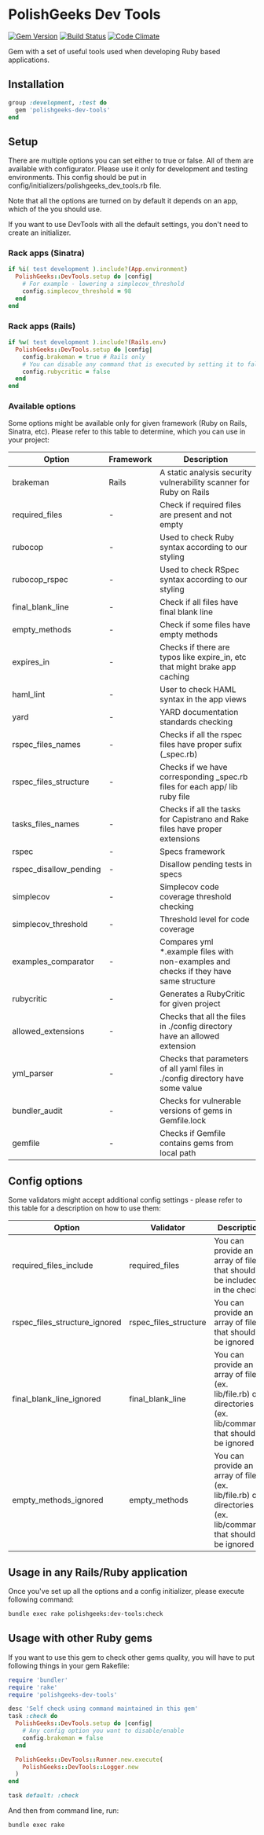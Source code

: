 # PolishGeeks Dev Tools

[![Gem Version](https://badge.fury.io/rb/polishgeeks-dev-tools.svg)](https://rubygems.org/gems/polishgeeks-dev-tools)
[![Build Status](https://api.travis-ci.org/polishgeeks/polishgeeks-dev-tools.svg)](https://travis-ci.org/polishgeeks/polishgeeks-dev-tools)
[![Code Climate](https://codeclimate.com/github/polishgeeks/polishgeeks-dev-tools/badges/gpa.svg)](https://codeclimate.com/github/polishgeeks/polishgeeks-dev-tools)

Gem with a set of useful tools used when developing Ruby based applications.

## Installation

```ruby
group :development, :test do
  gem 'polishgeeks-dev-tools'
end
```

## Setup

There are multiple options you can set either to true or false. All of them are available with configurator. Please use it only for development and testing environments. This config should be put in config/initializers/polishgeeks_dev_tools.rb file.

Note that all the options are turned on by default it depends on an app, which of the you should use.

If you want to use DevTools with all the default settings, you don't need to create an initializer.

### Rack apps (Sinatra)
```ruby
if %i( test development ).include?(App.environment)
  PolishGeeks::DevTools.setup do |config|
    # For example - lowering a simplecov_threshold
    config.simplecov_threshold = 98
  end
end
```
### Rack apps (Rails)
```ruby
if %w( test development ).include?(Rails.env)
  PolishGeeks::DevTools.setup do |config|
    config.brakeman = true # Rails only
    # You can disable any command that is executed by setting it to false
    config.rubycritic = false
  end
end
```

### Available options

Some options might be available only for given framework (Ruby on Rails, Sinatra, etc). Please refer to this table to
determine, which you can use in your project:

| Option                 | Framework | Description                                                                           |
|------------------------|-----------|---------------------------------------------------------------------------------------|
| brakeman               | Rails     | A static analysis security vulnerability scanner for Ruby on Rails                    |
| required_files         | -         | Check if required files are present and not empty                                     |
| rubocop                | -         | Used to check Ruby syntax according to our styling                                    |
| rubocop_rspec          | -         | Used to check RSpec syntax according to our styling                                   |
| final_blank_line       | -         | Check if all files have final blank line                                              |
| empty_methods          | -         | Check if some files have empty methods                                                |
| expires_in             | -         | Checks if there are typos like expire_in, etc that might brake app caching            |
| haml_lint              | -         | User to check HAML syntax in the app views                                            |
| yard                   | -         | YARD documentation standards checking                                                 |
| rspec_files_names      | -         | Checks if all the rspec files have proper sufix (_spec.rb)                            |
| rspec_files_structure  | -         | Checks if we have corresponding _spec.rb files for each app/ lib ruby file            |
| tasks_files_names      | -         | Checks if all the tasks for Capistrano and Rake files have proper extensions          |
| rspec                  | -         | Specs framework                                                                       |
| rspec_disallow_pending | -         | Disallow pending tests in specs                                                       |
| simplecov              | -         | Simplecov code coverage threshold checking                                            |
| simplecov_threshold    | -         | Threshold level for code coverage                                                     |
| examples_comparator    | -         | Compares yml *.example files with non-examples and checks if they have same structure |
| rubycritic             | -         | Generates a RubyCritic for given project                                              |
| allowed_extensions     | -         | Checks that all the files in ./config directory have an allowed extension             |
| yml_parser             | -         | Checks that parameters of all yaml files in ./config directory have some value        |
| bundler_audit          | -         | Checks for vulnerable versions of gems in Gemfile.lock                                |
| gemfile                | -         | Checks if Gemfile contains gems from local path                                       |

## Config options

Some validators might accept additional config settings - please refer to this table for a description on how to use them:

| Option                        | Validator             | Description                                                                                                 |
|-------------------------------|-----------------------|-------------------------------------------------------------------------------------------------------------|
| required_files_include        | required_files        | You can provide an array of files that should be included in the check                                      |
| rspec_files_structure_ignored | rspec_files_structure | You can provide an array of files that should be ignored                                                    |
| final_blank_line_ignored      | final_blank_line      | You can provide an array of files (ex. lib/file.rb) or directories (ex. lib/command) that should be ignored |
| empty_methods_ignored         | empty_methods         | You can provide an array of files (ex. lib/file.rb) or directories (ex. lib/command) that should be ignored |

## Usage in any Rails/Ruby application

Once you've set up all the options and a config initializer, please execute following command:

```bash
bundle exec rake polishgeeks:dev-tools:check
```

## Usage with other Ruby gems

If you want to use this gem to check other gems quality, you will have to put following things in your gem Rakefile:

```ruby
require 'bundler'
require 'rake'
require 'polishgeeks-dev-tools'

desc 'Self check using command maintained in this gem'
task :check do
  PolishGeeks::DevTools.setup do |config|
    # Any config option you want to disable/enable
    config.brakeman = false
  end

  PolishGeeks::DevTools::Runner.new.execute(
    PolishGeeks::DevTools::Logger.new
  )
end

task default: :check
```

And then from command line, run:

```bash
bundle exec rake
```
